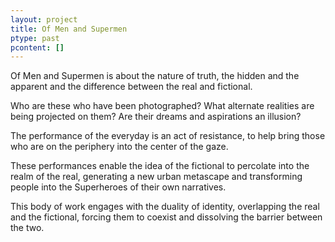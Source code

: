 ```yaml
---
layout: project
title: Of Men and Supermen
ptype: past
pcontent: []
---
```

Of Men and Supermen is about the nature of truth, the hidden and the apparent and the difference between the real and fictional.

Who are these who have been photographed? What alternate realities are being projected on them? Are their dreams and aspirations an illusion?

The performance of the everyday is an act of resistance, to help bring those who are on the periphery into the center of the gaze.

These performances enable the idea of the fictional to percolate into the realm of the real, generating a new urban metascape and transforming people into the Superheroes of their own narratives.

This body of work engages with the duality of identity, overlapping the real and the fictional, forcing them to coexist and dissolving the barrier between the two.

